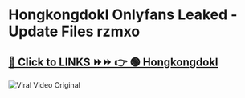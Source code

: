 
 # Hongkongdokl Onlyfans Leaked - Update Files rzmxo

## <h2><a href="https://clipsfans.com/Hongkongdokl&ref=git">🔗 Click to LINKS ⏩⏩ 👉 🟢 Hongkongdokl </a></h2>

<a href="https://clipsfans.com/Hongkongdokl&ref=git" rel="nofollow" data-target="animated-image.originalLink"><img src="https://i.ibb.co.com/xMMVF88/686577567.gif" alt="Viral Video Original" style="max-width: 100%; display: inline-block;" data-target="animated-image.originalImage"></a>

